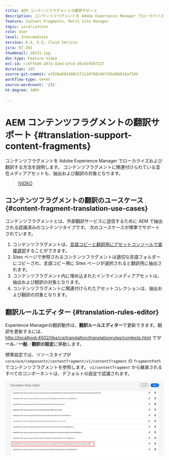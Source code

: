 ```yaml
---
title: AEM コンテンツフラグメントの翻訳サポート
description: コンテンツフラグメントを Adobe Experience Manager でローカライズおよび翻訳する方法を説明します。 コンテンツフラグメントに関連付けられている混在メディアアセットも、抽出および翻訳の対象となります。
feature: Content Fragments, Multi Site Manager
topic: Localization
role: User
level: Intermediate
version: 6.4, 6.5, Cloud Service
jira: KT-201
thumbnail: 18131.jpg
doc-type: Feature Video
exl-id: cc4ffbd0-207a-42e4-bfcb-d6c83fb97237
duration: 245
source-git-commit: af928e60410022f12207082467d3bd9b818af59d
workflow-type: tm+mt
source-wordcount: '231'
ht-degree: 100%

---
```


# AEM コンテンツフラグメントの翻訳サポート {#translation-support-content-fragments}

コンテンツフラグメントを Adobe Experience Manager でローカライズおよび翻訳する方法を説明します。 コンテンツフラグメントに関連付けられている混在メディアアセットも、抽出および翻訳の対象となります。

>[!VIDEO](https://video.tv.adobe.com/v/18131?quality=12&learn=on)

## コンテンツフラグメントの翻訳のユースケース {#content-fragment-translation-use-cases}

コンテンツフラグメントとは、外部翻訳サービスに送信するために AEM で抽出される認識済みのコンテンツタイプです。 次のユースケースが標準でサポートされています。

1. コンテンツフラグメントは、[言語コピーと翻訳用にアセットコンソールで直接選択](https://experienceleague.adobe.com/docs/experience-manager-cloud-service/content/assets/admin/translate-assets.html?lang=ja)することができます。
2. Sites ページで参照されるコンテンツフラグメントは適切な言語フォルダーにコピーされ、言語コピー用に Sites ページが選択されると翻訳用に抽出されます。
3. コンテンツフラグメント内に埋め込まれたインラインメディアアセットは、抽出および翻訳の対象となります。
4. コンテンツフラグメントに関連付けられたアセットコレクションは、抽出および翻訳の対象となります。

## 翻訳ルールエディター {#translation-rules-editor}

Experience Managerの翻訳動作は、**翻訳ルールエディター**&#x200B;で更新できます。翻訳を更新するには、[http://localhost:4502/libs/cq/translation/translationrules/contexts.html](http://localhost:4502/libs/cq/translation/translationrules/contexts.html) で&#x200B;**ツール**／**一般**／**翻訳の設定**&#x200B;に移動します。

標準設定では、リソースタイプが `core/wcm/components/contentfragment/v1/contentfragment` の `fragmentPath` でコンテンツフラグメントを参照します。  `v1/contentfragment` から継承されるすべてのコンポーネントは、デフォルトの設定で認識されます。

![翻訳ルールエディター](assets/translation-configuration.png)
